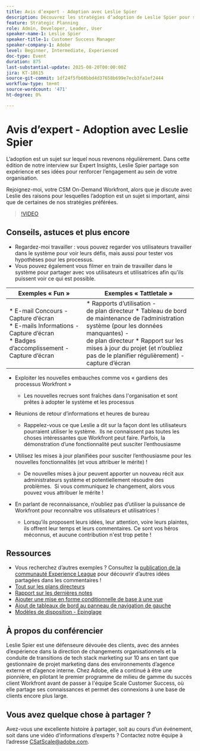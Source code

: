 ```yaml
---
title: Avis d’expert - Adoption avec Leslie Spier
description: Découvrez les stratégies d’adoption de Leslie Spier pour stimuler l’engagement de Workfront, améliorer les processus et reconnaître les contributions des utilisateurs.
feature: Strategic Planning
role: Admin, Developer, Leader, User
speaker-name-1: Leslie Spier
speaker-title-1: Customer Success Manager
speaker-company-1: Adobe
level: Beginner, Intermediate, Experienced
doc-type: Event
duration: 875
last-substantial-update: 2025-08-20T00:00:00Z
jira: KT-18615
source-git-commit: 1df24f5fb68bbd4d37658b699e7ecb3fa1ef2444
workflow-type: tm+mt
source-wordcount: '471'
ht-degree: 0%

---
```



# Avis d’expert - Adoption avec Leslie Spier

L’adoption est un sujet sur lequel nous revenons régulièrement. Dans cette édition de notre interview sur Expert Insights, Leslie Spier partage son expérience et ses idées pour renforcer l’engagement au sein de votre organisation.

Rejoignez-moi, votre CSM On-Demand Workfront, alors que je discute avec Leslie des raisons pour lesquelles l’adoption est un sujet si important, ainsi que de certaines de nos stratégies préférées.

>[!VIDEO](https://video.tv.adobe.com/v/3469929/?learn=on&enablevpops&captions=fre_fr)

## Conseils, astuces et plus encore

* Regardez-moi travailler : vous pouvez regarder vos utilisateurs travailler dans le système pour voir leurs défis, mais aussi pour tester vos hypothèses pour les processus. 
* Vous pouvez également vous filmer en train de travailler dans le système pour partager avec vos utilisateurs et utilisatrices afin qu’ils puissent voir ce qui est possible. 


| Exemples « Fun »  | Exemples « Tattletale » |
|---|---|
| * E-mail Concours - Capture d’écran <br> * E-mails Informations - Capture d’écran <br> * Badges d’accomplissement - Capture d’écran  | * Rapports d’utilisation - <br> de plan directeur * Tableau de bord de maintenance de l’administration système (pour les données manquantes) - <br> de plan directeur * Rapport sur les mises à jour du projet (et n’oubliez pas de le planifier régulièrement) - capture d’écran |


* Exploiter les nouvelles embauches comme vos « gardiens des processus Workfront » 
   * Les nouvelles recrues sont fraîches dans l&#39;organisation et sont prêtes à adopter le système et les processus 

* Réunions de retour d’informations et heures de bureau 
   * Rappelez-vous ce que Leslie a dit sur la façon dont les utilisateurs pourraient utiliser le système.  Ils ne connaissent pas toutes les choses intéressantes que Workfront peut faire. Parfois, la démonstration d’une fonctionnalité peut susciter l’enthousiasme 

* Utilisez les mises à jour planifiées pour susciter l’enthousiasme pour les nouvelles fonctionnalités (et vous attribuer le mérite) ! 
   * De nouvelles mises à jour peuvent apporter un nouveau récit aux administrateurs système et potentiellement résoudre des problèmes.  Si vous communiquez le changement, alors vous pouvez vous attribuer le mérite ! 

* En parlant de reconnaissance, n’oubliez pas d’utiliser la puissance de Workfront pour reconnaître vos utilisateurs et utilisatrices ! 
   * Lorsqu’ils proposent leurs idées, leur attention, voire leurs plaintes, ils offrent leur temps et leurs commentaires. Ce sont vos héros méconnus, et aucune contribution n&#39;est trop petite ! 

## Ressources

* Vous recherchez d’autres exemples ? Consultez la [publication de la communauté Experience League](https://experienceleaguecommunities.adobe.com/t5/workfront-discussions/video-august-2023-workfront-expert-insights-adoption-with-leslie/td-p/613314?profile.language=fr) pour découvrir d’autres idées partagées dans les commentaires !
* [Tout sur les plans directeurs](https://experienceleague.adobe.com/docs/workfront/using/administration-and-setup/blueprints/blueprints.html?lang=fr)
* [Rapport sur les dernières notes](https://experienceleague.adobe.com/docs/workfront/using/basics/update-work-items-view-updates/view-all-updates-in-a-report.html?lang=fr)
* [Ajouter une mise en forme conditionnelle de base à une vue](https://experienceleague.adobe.com/docs/workfront-learn/tutorials-workfront/reporting/basic-reporting/add-basic-conditional-formatting-to-a-view.html?lang=fr)
* [Ajout de tableaux de bord au panneau de navigation de gauche](https://experienceleague.adobe.com/docs/workfront/using/basics/navigate/simplified-left-navigation.html?lang=fr)
* [Modèles de disposition - Épinglage](https://experienceleague.adobe.com/docs/workfront/using/administration-and-setup/customize/layout-templates/customize-pinned-pages.html?lang=fr)

## À propos du conférencier

Leslie Spier est une défenseure dévouée des clients, avec des années d’expérience dans la direction de changements organisationnels et la conduite de transitions de tech stack marketing sur 10 ans en tant que gestionnaire de projet marketing dans des environnements d’agence externe et d’agence interne. Chez Adobe, elle a continué à être une pionnière, en pilotant le premier programme de milieu de gamme du succès client Workfront avant de passer à l&#39;équipe Scale Customer Success, où elle partage ses connaissances et permet des connexions à une base de clients encore plus large. 

## Vous avez quelque chose à partager ?

Avez-vous une excellente histoire à partager, soit au cours d’un événement, soit dans une vidéo d’informations d’experts ? Contactez notre équipe à l’adresse [CSatScale@adobe.com](mailto:CSatScale@adobe.com).
